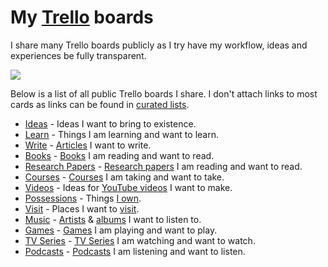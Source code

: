 # My [Trello](https://trello.com/nikivi) boards

I share many Trello boards publicly as I try have my workflow, ideas and experiences be fully transparent.

![](https://i.imgur.com/SWXkMA4.png)

Below is a list of all public Trello boards I share. I don't attach links to most cards as links can be found in [curated lists](https://github.com/learn-anything/curated-lists#readme).

- [Ideas](https://trello.com/b/alB1ryRP) - Ideas I want to bring to existence.
- [Learn](https://trello.com/b/cu32qF3q) - Things I am learning and want to learn.
- [Write](https://trello.com/b/MHs03Zai) - [Articles](my-articles.md) I want to write.
- [Books](https://trello.com/b/MOrnm2aN) - [Books](../books/books.md) I am reading and want to read.
- [Research Papers](https://trello.com/b/EKl1Ie3q) - [Research papers](../research-papers/research-papers.md) I am reading and want to read.
- [Courses](https://trello.com/b/KXiTLwSA) - [Courses](../courses/courses.md) I am taking and want to take.
- [Videos](https://trello.com/b/Qoa5pkrQ) - Ideas for [YouTube videos](my-youtube.md) I want to make.
- [Possessions](https://trello.com/b/HotsLGsc) - Things [I own](../minimalism/minimalism.md).
- [Visit](https://trello.com/b/i8c0hBVu) - Places I want to [visit](../travel/visited.md).
- [Music](https://trello.com/b/8A72dKV4) - [Artists](../music/music-artists.md) & [albums](../music/music-albums.md) I want to listen to.
- [Games](https://trello.com/b/EekGabpj) - [Games](../games/games.md) I am playing and want to play.
- [TV Series](https://trello.com/b/iUtT6wmu) - [TV Series](../tv-series/tv-series.md) I am watching and want to watch.
- [Podcasts](https://trello.com/b/Wtr04eGQ) - [Podcasts](../podcasts/podcasts.md) I am listening and want to listen.
